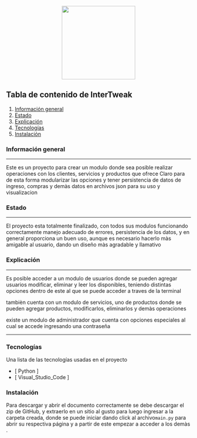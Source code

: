 
<p align= "center">
<img  src="https://upload.wikimedia.org/wikipedia/commons/0/0c/Claro.svg" width="200px" />
</p>

## Tabla de contenido de InterTweak
1. [Información general](#información-general)
2. [Estado](#Estado)
3. [Explicación](#Explicación)
4. [Tecnologías](#Tecnologías)
5. [Instalación](#Instalación)

### Información general
***
Este es un proyecto para crear un modulo donde sea posible realizar operaciones con los clientes, servicios y productos que ofrece Claro para de esta forma modularizar las opciones y tener persistencia de datos de ingreso, compras y demàs datos en archivos json para su uso y visualizacion

### Estado
***
El proyecto esta totalmente finalizado, con todos sus modulos funcionando correctamente manejo adecuado de errores, persistencia de los datos, y en general proporciona un buen uso, aunque es necesario hacerlo màs amigable al usuario, dando un diseño màs agradable y llamativo

### Explicación
***

Es posible acceder a un modulo de usuarios donde se pueden agregar usuarios modificar, eliminar y leer los disponibles, teniendo distintas opciones dentro de este al que se puede acceder a traves de la terminal

tambièn cuenta con un modulo de servicios, uno de productos donde se pueden agregar productos, modificarlos, eliminarlos y demàs operaciones

existe un modulo de administrador que cuenta con opciones especiales al cual se accede ingresando una contraseña

***
### Tecnologías
Una lista de las tecnologías usadas en el proyecto
* [ Python ]
* [ Visual_Studio_Code ]

### Instalación

Para descargar y abrir el documento correctamente se debe descargar el zip de GitHub, y extraerlo en un sitio al gusto para  luego ingresar a la carpeta creada, donde se puede iniciar dando click al archivo`main.py` para abrir su respectiva página y a partir de este empezar a acceder a los demàs .


